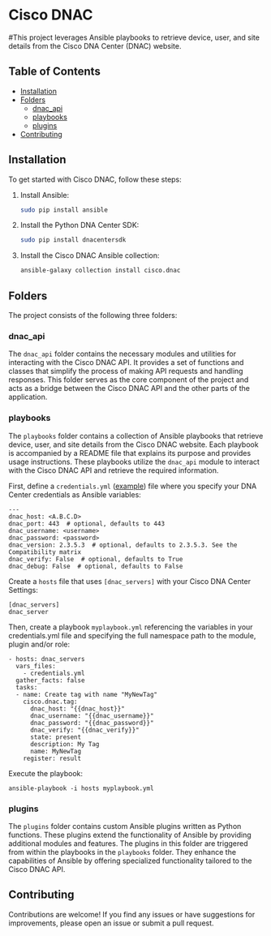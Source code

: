 # Cisco DNAC

#This project leverages Ansible playbooks to retrieve device, user, and site details from the Cisco DNA Center (DNAC) website.

## Table of Contents

- [Installation](#installation)
- [Folders](#folders)
    - [dnac_api](#dnac_api)
    - [playbooks](#playbooks)
    - [plugins](#plugins)
- [Contributing](#contributing)

## Installation

To get started with Cisco DNAC, follow these steps:

1. Install Ansible:

    ```bash
    sudo pip install ansible
    ```

2. Install the Python DNA Center SDK:

    ```bash
    sudo pip install dnacentersdk
    ```

3. Install the Cisco DNAC Ansible collection:

    ```bash
    ansible-galaxy collection install cisco.dnac
    ```

## Folders

The project consists of the following three folders:

### dnac_api

The `dnac_api` folder contains the necessary modules and utilities for interacting with the Cisco DNAC API. It provides a set of functions and classes that simplify the process of making API requests and handling responses. This folder serves as the core component of the project and acts as a bridge between the Cisco DNAC API and the other parts of the application.

### playbooks

The `playbooks` folder contains a collection of Ansible playbooks that retrieve device, user, and site details from the Cisco DNAC website. Each playbook is accompanied by a README file that explains its purpose and provides usage instructions. These playbooks utilize the `dnac_api` module to interact with the Cisco DNAC API and retrieve the required information.

First, define a `credentials.yml` ([example](https://github.com/cisco-en-programmability/dnacenter-ansible/blob/main/playbooks/credentials.template)) file where you specify your DNA Center credentials as Ansible variables:
```
---
dnac_host: <A.B.C.D>
dnac_port: 443  # optional, defaults to 443
dnac_username: <username>
dnac_password: <password>
dnac_version: 2.3.5.3  # optional, defaults to 2.3.5.3. See the Compatibility matrix
dnac_verify: False  # optional, defaults to True
dnac_debug: False  # optional, defaults to False
```

Create a `hosts` file that uses `[dnac_servers]` with your Cisco DNA Center Settings:
```
[dnac_servers]
dnac_server
```

Then, create a playbook `myplaybook.yml` referencing the variables in your credentials.yml file and specifying the full namespace path to the module, plugin and/or role:
```
- hosts: dnac_servers
  vars_files:
    - credentials.yml
  gather_facts: false
  tasks:
  - name: Create tag with name "MyNewTag"
    cisco.dnac.tag:
      dnac_host: "{{dnac_host}}"
      dnac_username: "{{dnac_username}}"
      dnac_password: "{{dnac_password}}"
      dnac_verify: "{{dnac_verify}}"
      state: present
      description: My Tag
      name: MyNewTag
    register: result
```

Execute the playbook:
```
ansible-playbook -i hosts myplaybook.yml
```

### plugins

The `plugins` folder contains custom Ansible plugins written as Python functions. These plugins extend the functionality of Ansible by providing additional modules and features. The plugins in this folder are triggered from within the playbooks in the `playbooks` folder. They enhance the capabilities of Ansible by offering specialized functionality tailored to the Cisco DNAC API.

## Contributing

Contributions are welcome! If you find any issues or have suggestions for improvements, please open an issue or submit a pull request.

